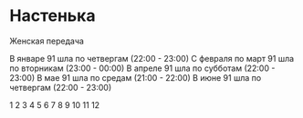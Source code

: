 # Настенька

Женская передача

В январе 91 шла по четвергам (22:00 - 23:00)
С февраля по март 91 шла по вторникам (23:00 - 00:00)
В апреле 91 шла по субботам (22:00 - 23:00)
В мае 91 шла по средам (21:00 - 22:00)
В июне 91 шла по четвергам (22:00 - 23:00)

1   2   3   4   5   6
7   8   9   10  11  12
